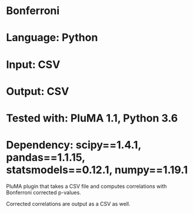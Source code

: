 # Bonferroni
# Language: Python
# Input: CSV 
# Output: CSV 
# Tested with: PluMA 1.1, Python 3.6
# Dependency: scipy==1.4.1, pandas==1.1.15, statsmodels==0.12.1, numpy==1.19.1

PluMA plugin that takes a CSV file and computes correlations with Bonferroni corrected p-values.

Corrected correlations are output as a CSV as well.
